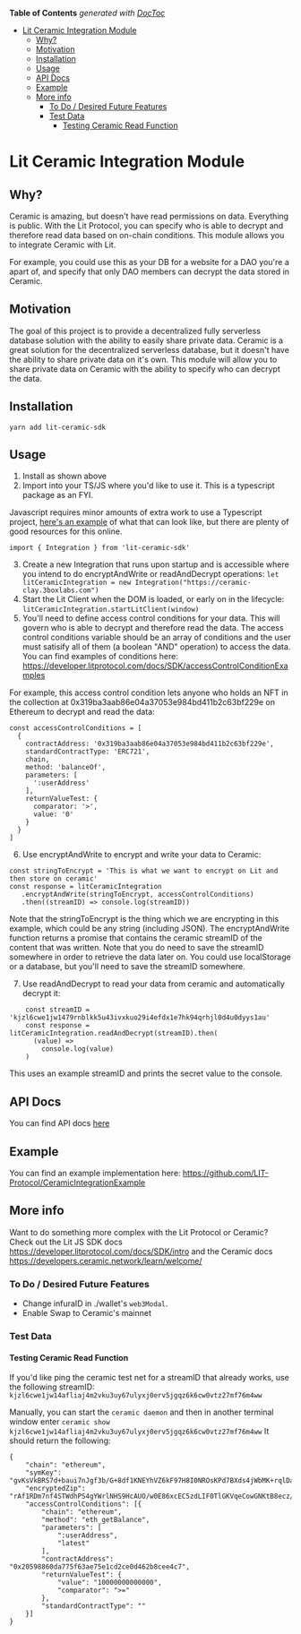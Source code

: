 <!-- START doctoc generated TOC please keep comment here to allow auto update -->
<!-- DON'T EDIT THIS SECTION, INSTEAD RE-RUN doctoc TO UPDATE -->
**Table of Contents**  *generated with [DocToc](https://github.com/thlorenz/doctoc)*

- [Lit Ceramic Integration Module](#lit-ceramic-integration-module)
  - [Why?](#why)
  - [Motivation](#motivation)
  - [Installation](#installation)
  - [Usage](#usage)
  - [API Docs](#api-docs)
  - [Example](#example)
  - [More info](#more-info)
    - [To Do / Desired Future Features](#to-do--desired-future-features)
    - [Test Data](#test-data)
      - [Testing Ceramic Read Function](#testing-ceramic-read-function)

<!-- END doctoc generated TOC please keep comment here to allow auto update -->

# Lit Ceramic Integration Module

## Why?

Ceramic is amazing, but doesn't have read permissions on data. Everything is public. With the Lit Protocol, you can specify who is able to decrypt and therefore read data based on on-chain conditions. This module allows you to integrate Ceramic with Lit.

For example, you could use this as your DB for a website for a DAO you're a apart of, and specify that only DAO members can decrypt the data stored in Ceramic.

## Motivation

The goal of this project is to provide a decentralized fully serverless database solution with the ability to easily share private data. Ceramic is a great solution for the decentralized serverless database, but it doesn't have the ability to share private data on it's own. This module will allow you to share private data on Ceramic with the ability to specify who can decrypt the data.

## Installation

`yarn add lit-ceramic-sdk`

## Usage

1. Install as shown above
2. Import into your TS/JS where you'd like to use it. This is a typescript package as an FYI.

Javascript requires minor amounts of extra work to use a Typescript project, [here's an example](https://www.freecodecamp.org/news/how-to-add-typescript-to-a-javascript-project/) of what that can look like, but there are plenty of good resources for this online.

`import { Integration } from 'lit-ceramic-sdk'`

3. Create a new Integration that runs upon startup and is accessible where you intend to do encryptAndWrite or readAndDecrypt operations:
   `let litCeramicIntegration = new Integration("https://ceramic-clay.3boxlabs.com")`
4. Start the Lit Client when the DOM is loaded, or early on in the lifecycle:
   `litCeramicIntegration.startLitClient(window)`
5. You'll need to define access control conditions for your data. This will govern who is able to decrypt and therefore read the data. The access control conditions variable should be an array of conditions and the user must satisify all of them (a boolean "AND" operation) to access the data. You can find examples of conditions here: https://developer.litprotocol.com/docs/SDK/accessControlConditionExamples

For example, this access control condition lets anyone who holds an NFT in the collection at 0x319ba3aab86e04a37053e984bd411b2c63bf229e on Ethereum to decrypt and read the data:

```
const accessControlConditions = [
  {
    contractAddress: '0x319ba3aab86e04a37053e984bd411b2c63bf229e',
    standardContractType: 'ERC721',
    chain,
    method: 'balanceOf',
    parameters: [
      ':userAddress'
    ],
    returnValueTest: {
      comparator: '>',
      value: '0'
    }
  }
]
```

6. Use encryptAndWrite to encrypt and write your data to Ceramic:

```
const stringToEncrypt = 'This is what we want to encrypt on Lit and then store on ceramic'
const response = litCeramicIntegration
   .encryptAndWrite(stringToEncrypt, accessControlConditions)
   .then((streamID) => console.log(streamID))
```

Note that the stringToEncrypt is the thing which we are encrypting in this example, which could be any string (including JSON). The encryptAndWrite function returns a promise that contains the ceramic streamID of the content that was written. Note that you do need to save the streamID somewhere in order to retrieve the data later on. You could use localStorage or a database, but you'll need to save the streamID somewhere.

7. Use readAndDecrypt to read your data from ceramic and automatically decrypt it:

```
    const streamID = 'kjzl6cwe1jw1479rnblkk5u43ivxkuo29i4efdx1e7hk94qrhjl0d4u0dyys1au'
    const response = litCeramicIntegration.readAndDecrypt(streamID).then(
      (value) =>
        console.log(value)
    )
```

This uses an example streamID and prints the secret value to the console.

## API Docs

You can find API docs [here](documentation/integration.md)

## Example

You can find an example implementation here: https://github.com/LIT-Protocol/CeramicIntegrationExample

## More info

Want to do something more complex with the Lit Protocol or Ceramic? Check out the Lit JS SDK docs https://developer.litprotocol.com/docs/SDK/intro and the Ceramic docs https://developers.ceramic.network/learn/welcome/

### To Do / Desired Future Features

- Change infuraID in ./wallet's `web3Modal`.
- Enable Swap to Ceramic's mainnet

### Test Data

#### Testing Ceramic Read Function

If you'd like ping the ceramic test net for a streamID that already works, use the following streamID: `kjzl6cwe1jw14afliaj4m2vku3uy67ulyxj0erv5jgqz6k6cw0vtz27mf76m4ww`

Manually, you can start the `ceramic daemon` and then in another terminal window enter `ceramic show kjzl6cwe1jw14afliaj4m2vku3uy67ulyxj0erv5jgqz6k6cw0vtz27mf76m4ww`
It should return the following:

```
{
    "chain": "ethereum",
    "symKey": "gvKsVkBRS7d+baui7nJgf3b/G+8df1KNEYhVZ6kF97H8I0NROsKPd7BXds4jWbMK+rqlDa3Y2st4XQIHLqXLZVWJn5EZLNsYgEuZZPFaNbw7CGswjdSeMUK6WF8vAXS1+LbYrbal3GbTA+1JZ7Rc/xCKmpqM2Dvz2Btj8dhY3AUAAAAAAAAAIKnDOtW9nceKILkczbD1YjUyC3on3kTXKSJNyq2y4dmxy42BUuU6z+iI4WWZ2wmUhg==",
    "encryptedZip": "rAf1RDm7nf4STWdhPS4gYWrlNHS9HcAUO/w0E86xcEC5zdLIF0TlGKVqeCowGNKtB8ecz/zxFp/8Ra+js4WOwK/yATFi5AxoCu2s5653rDZr9AjIQ8ii4pKeeRm+qEnL3bzXtmJT+5XiixTz5zgxhGgOccYMdDeOjJUKf6okOFBwVLCrUHyPd4MdbE+SLA8/hnUh7EnTLykF+3GJnD0cyQ==",
    "accessControlConditions": [{
        "chain": "ethereum",
        "method": "eth_getBalance",
        "parameters": [
            ":userAddress",
            "latest"
        ],
        "contractAddress": "0x20598860da775f63ae75e1cd2ce0d462b8cee4c7",
        "returnValueTest": {
            "value": "10000000000000",
            "comparator": ">="
        },
        "standardContractType": ""
    }]
}
```
